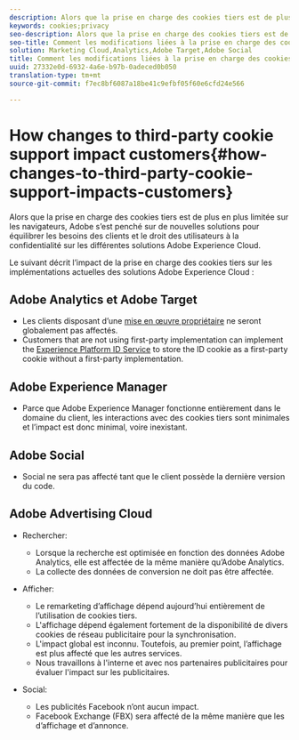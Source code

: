 ```yaml
---
description: Alors que la prise en charge des cookies tiers est de plus en plus limitée sur les navigateurs, Adobe s’est penché sur de nouvelles solutions pour équilibrer les besoins des clients et le droit des utilisateurs à la confidentialité sur les différentes solutions Adobe Experience Cloud.
keywords: cookies;privacy
seo-description: Alors que la prise en charge des cookies tiers est de plus en plus limitée sur les navigateurs, Adobe s’est penché sur de nouvelles solutions pour équilibrer les besoins des clients et le droit des utilisateurs à la confidentialité sur les différentes solutions Adobe Experience Cloud.
seo-title: Comment les modifications liées à la prise en charge des cookies tiers affectent-elles les clients ?
solution: Marketing Cloud,Analytics,Adobe Target,Adobe Social
title: Comment les modifications liées à la prise en charge des cookies tiers affectent-elles les clients ?
uuid: 27332e0d-6932-4a6e-b97b-0adeced0b050
translation-type: tm+mt
source-git-commit: f7ec8bf6087a18be41c9efbf05f60e6cfd24e566

---
```



# How changes to third-party cookie support impact customers{#how-changes-to-third-party-cookie-support-impacts-customers}

Alors que la prise en charge des cookies tiers est de plus en plus limitée sur les navigateurs, Adobe s’est penché sur de nouvelles solutions pour équilibrer les besoins des clients et le droit des utilisateurs à la confidentialité sur les différentes solutions Adobe Experience Cloud.

Le suivant  décrit l’impact de la prise en charge des cookies tiers sur les implémentations actuelles des solutions Adobe Experience Cloud :

## Adobe Analytics et Adobe Target

* Les clients disposant d’une [mise en œuvre propriétaire](/help/interface/cookies/cookies-first-party.md) ne seront globalement pas affectés.
* Customers that are not using first-party implementation can implement the [Experience Platform ID Service](https://docs.adobe.com/content/help/en/id-service/using/implementation-guides/implementation-guides.html) to store the ID cookie as a first-party cookie without a first-party implementation.

## Adobe Experience Manager

* Parce que Adobe Experience Manager fonctionne entièrement dans le domaine du client, les interactions avec des cookies tiers sont minimales et l’impact est donc minimal, voire inexistant.

## Adobe Social

* Social ne sera pas affecté tant que le client possède la dernière version du code.

## Adobe Advertising Cloud

* Rechercher:

   * Lorsque la recherche est optimisée en fonction des données Adobe Analytics, elle est affectée de la même manière qu’Adobe Analytics.
   * La collecte des données de conversion ne doit pas être affectée.

* Afficher:

   * Le remarketing d’affichage dépend aujourd’hui entièrement de l’utilisation de cookies tiers.
   * L&#39;affichage dépend également fortement de la disponibilité de divers cookies de réseau publicitaire pour la synchronisation.
   * L&#39;impact global est inconnu. Toutefois, au premier point, l’affichage est plus affecté que les autres services.
   * Nous travaillons à l&#39;interne et avec nos partenaires publicitaires pour évaluer l&#39;impact sur les  publicitaires.

* Social:

   * Les publicités Facebook n’ont aucun impact.
   * Facebook Exchange (FBX) sera affecté de la même manière que les  d’affichage et d’annonce.
